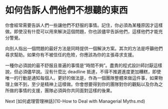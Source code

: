 # 如何告訴人們他們不想聽的東西
[//]: # (Version:1.0.0)
你會經常需要告訴人們一些讓他們不舒服的事情。記住，你必須為某種原因才這樣做。即使沒有什麼可以用來解決這個問題，你也該儘早告訴他們，這樣他們才能充分警覺。

向別人指出一個問題的最好方法是同時提供一個解決方案。其次的方法是呼籲他們尋求幫助。如果你有不被信任的危險，你應該為你的主張尋求支援。

一種你必須說的最不舒服且普遍的事情是“時間不夠”。盡責的程式設計師討厭這樣說，但必須儘早說。沒有什麼比 deadline 抵達，不得不推遲進度更加糟糕，即使唯一的行動是通知每個人。更好的做法是，作為一個團隊整體來做這件事，如果物理上做不到，至少是精神上這樣做。你會想要得到你的團隊對你的觀點以及你為之所做的事情的支援，團隊必須與你共同面對這樣的後果。

Next [如何處理管理神話](10-How to Deal with Managerial Myths.md)
